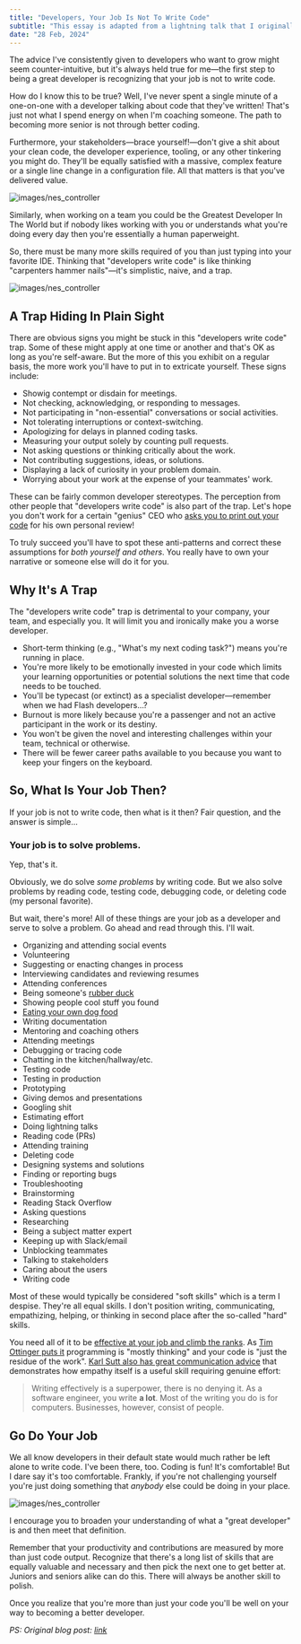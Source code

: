 ```yaml
---
title: "Developers, Your Job Is Not To Write Code"
subtitle: "This essay is adapted from a lightning talk that I originally presented to coworkers in 2019."
date: "28 Feb, 2024"
---
```


The advice I've consistently given to developers who want to grow might seem counter-intuitive, but it's always held true for me—the first step to being a great developer is recognizing that your job is not to write code.

How do I know this to be true? Well, I've never spent a single minute of a one-on-one with a developer talking about code that they've written! That's just not what I spend energy on when I'm coaching someone. The path to becoming more senior is not through better coding.

Furthermore, your stakeholders—brace yourself!—don't give a shit about your clean code, the developer experience, tooling, or any other tinkering you might do. They'll be equally satisfied with a massive, complex feature or a single line change in a configuration file. All that matters is that you've delivered value.

![images/nes_controller](/images/tweet1.png)

Similarly, when working on a team you could be the Greatest Developer In The World but if nobody likes working with you or understands what you're doing every day then you're essentially a human paperweight.

So, there must be many more skills required of you than just typing into your favorite IDE. Thinking that "developers write code" is like thinking "carpenters hammer nails"—it's simplistic, naive, and a trap.

![images/nes_controller](/images/tweet2.png)

## A Trap Hiding In Plain Sight

There are obvious signs you might be stuck in this "developers write code" trap. Some of these might apply at one time or another and that's OK as long as you're self-aware. But the more of this you exhibit on a regular basis, the more work you'll have to put in to extricate yourself. These signs include:

- Showig contempt or disdain for meetings.
- Not checking, acknowledging, or responding to messages.
- Not participating in "non-essential" conversations or social activities.
- Not tolerating interruptions or context-switching.
- Apologizing for delays in planned coding tasks.
- Measuring your output solely by counting pull requests.
- Not asking questions or thinking critically about the work.
- Not contributing suggestions, ideas, or solutions.
- Displaying a lack of curiosity in your problem domain.
- Worrying about your work at the expense of your teammates' work.

These can be fairly common developer stereotypes. The perception from other people that "developers write code" is also part of the trap. Let's hope you don't work for a certain "genius" CEO who [asks you to print out your code](https://eloncodereview-six.vercel.app/) for his own personal review!

To truly succeed you'll have to spot these anti-patterns and correct these assumptions for _both yourself and others_. You really have to own your narrative or someone else will do it for you.

## Why It's A Trap

The "developers write code" trap is detrimental to your company, your team, and especially you. It will limit you and ironically make you a worse developer.

- Short-term thinking (e.g., "What's my next coding task?") means you're running in place.
- You're more likely to be emotionally invested in your code which limits your learning opportunities or potential solutions the next time that code needs to be touched.
- You'll be typecast (or extinct) as a specialist developer—remember when we had Flash developers...?
- Burnout is more likely because you're a passenger and not an active participant in the work or its destiny.
- You won't be given the novel and interesting challenges within your team, technical or otherwise.
- There will be fewer career paths available to you because you want to keep your fingers on the keyboard.

## So, What Is Your Job Then?

If your job is not to write code, then what is it then? Fair question, and the answer is simple...

### Your job is to solve problems.

Yep, that's it.

Obviously, we do solve _some problems_ by writing code. But we also solve problems by reading code, testing code, debugging code, or deleting code (my personal favorite).

But wait, there's more! All of these things are your job as a developer and serve to solve a problem. Go ahead and read through this. I'll wait.

- Organizing and attending social events
- Volunteering
- Suggesting or enacting changes in process
- Interviewing candidates and reviewing resumes
- Attending conferences
- Being someone's [rubber duck](https://en.wikipedia.org/wiki/Rubber_duck_debugging)
- Showing people cool stuff you found
- [Eating your own dog food](https://en.wikipedia.org/wiki/Eating_your_own_dog_food)
- Writing documentation
- Mentoring and coaching others
- Attending meetings
- Debugging or tracing code
- Chatting in the kitchen/hallway/etc.
- Testing code
- Testing in production
- Prototyping
- Giving demos and presentations
- Googling shit
- Estimating effort
- Doing lightning talks
- Reading code (PRs)
- Attending training
- Deleting code
- Designing systems and solutions
- Finding or reporting bugs
- Troubleshooting
- Brainstorming
- Reading Stack Overflow
- Asking questions
- Researching
- Being a subject matter expert
- Keeping up with Slack/email
- Unblocking teammates
- Talking to stakeholders
- Caring about the users
- Writing code

Most of these would typically be considered "soft skills" which is a term I despise. They're all equal skills. I don't position writing, communicating, empathizing, helping, or thinking in second place after the so-called "hard" skills.

You need all of it to be [effective at your job and climb the ranks](https://skamille.medium.com/an-incomplete-list-of-skills-senior-engineers-need-beyond-coding-8ed4a521b29f). As [Tim Ottinger puts it](https://agileotter.blogspot.com/2014/09/programming-is-mostly-thinking.html) programming is "mostly thinking" and your code is "just the residue of the work". [Karl Sutt also has great communication advice](https://www.karlsutt.com/articles/communicating-effectively-as-a-developer/) that demonstrates how empathy itself is a useful skill requiring genuine effort:

> Writing effectively is a superpower, there is no denying it. As a software engineer, you write **a lot**. Most of the writing you do is for computers. Businesses, however, consist of people.

## Go Do Your Job

We all know developers in their default state would much rather be left alone to write code. I've been there, too. Coding is fun! It's comfortable! But I dare say it's too comfortable. Frankly, if you're not challenging yourself you're just doing something that _anybody_ else could be doing in your place.

![images/nes_controller](/images/tweet3.png)

I encourage you to broaden your understanding of what a "great developer" is and then meet that definition.

Remember that your productivity and contributions are measured by more than just code output. Recognize that there's a long list of skills that are equally valuable and necessary and then pick the next one to get better at. Juniors and seniors alike can do this. There will always be another skill to polish.

Once you realize that you're more than just your code you'll be well on your way to becoming a better developer.

_PS: Original blog post: [link](https://dev.to/mrmatthogg/developers-your-job-is-not-to-write-code-22kd)_
